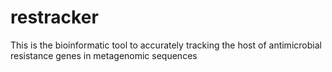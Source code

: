# restracker
This is the bioinformatic tool to accurately tracking the host of antimicrobial resistance genes in metagenomic sequences
